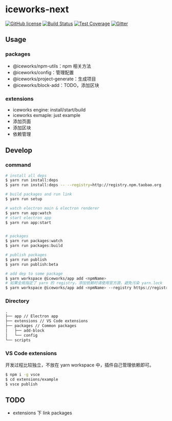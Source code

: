# iceworks-next

<a href="/LICENSE"><img src="https://img.shields.io/badge/license-MIT-blue.svg" alt="GitHub license" /></a>
<a href="https://travis-ci.com/imsobear/iceworks-next"><img src="https://travis-ci.com/imsobear/iceworks-next.svg?branch=master" alt="Build Status" /></a>
<a href="https://codecov.io/gh/imsobear/iceworks-next"><img src="https://img.shields.io/codecov/c/github/imsobear/iceworks-next/master.svg" alt="Test Coverage" /></a>
<a href="https://gitter.im/imsobear/iceworks-next"><img src="https://badges.gitter.im/imsobear/iceworks-next.svg" alt="Gitter" /></a>

## Usage

### packages

- @iceworks/npm-utils：npm 相关方法
- @iceworks/config：管理配置
- @iceworks/project-generate：生成项目
- @iceworks/block-add：TODO，添加区块

### extensions

- iceworks engine: install/start/build
- iceworks exmaple: just example
- 添加页面
- 添加区块
- 依赖管理

## Develop

### command

```bash
# install all deps
$ yarn run install:deps
$ yarn run install:deps -- --registry=http://registry.npm.taobao.org

# build packages and run link
$ yarn run setup

# watch electron main & electron renderer
$ yarn run app:watch
# start electron app
$ yarn run app:start


# packages
$ yarn run packages:watch
$ yarn run packages:build

# publish packages
$ yarn run publish
$ yarn run publish:beta

# add dep to some package
$ yarn workspace @iceworks/app add <npmName>
# 如果全局指定了 yarn 的 registry，添加依赖时请使用官方源，避免污染 yarn.lock
$ yarn workspace @iceworks/app add <npmName> --registry https://registry.yarnpkg.com
```

### Directory

```md
.
├── app // Electron app
├── extensions // VS Code extensions
├── packages // Common packages
│   ├── add-block
│   └── config
└── scripts
```

### VS Code extensions

开发过程比较独立，不放在 yarn workspace 中，插件自己管理依赖即可。

```bash
$ npm i -g vsce
$ cd extensions/example
$ vsce publish
```

## TODO

- extensions 下 link packages